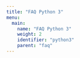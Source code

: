 ```yaml
---
title: "FAQ Python 3"
menu:
  main:
    name: "FAQ Python 3"
    weight: 2
    identifier: "python3"
    parent: "faq"
---
```


